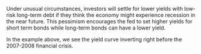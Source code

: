 Under unusual circumstances, investors will settle for lower yields with low-risk long-term debt if they think the economy might experience recession in the near future. This pessimism encourages the fed to set higher yields for short term bonds while long-term bonds can have a lower yield.

In the example above, we see the yield curve inverting right before the 2007-2008 financial crisis.
